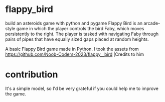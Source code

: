 # flappy_bird
build an asteroids game with python and pygame
Flappy Bird is an arcade-style game in which the player controls the bird Faby, which moves persistently to the right. The player is tasked with navigating Faby through pairs of pipes that have equally sized gaps placed at random heights.

A basic Flappy Bird game made in Python. I took the assets from https://github.com/Noob-Coders-2023/flappy__bird  |Credits to him

# contribution
It's a simple model, so I'd be very grateful if you could help me to improve the game.


